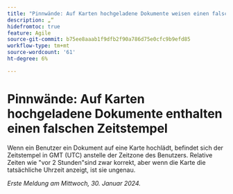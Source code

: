 ```yaml
---
title: "Pinnwände: Auf Karten hochgeladene Dokumente weisen einen falschen Zeitstempel auf."
description: „“
hidefromtoc: true
feature: Agile
source-git-commit: b75ee8aaab1f9dfb2f90a786d75e0cfc9b9efd85
workflow-type: tm+mt
source-wordcount: '61'
ht-degree: 6%

---
```



# Pinnwände: Auf Karten hochgeladene Dokumente enthalten einen falschen Zeitstempel

Wenn ein Benutzer ein Dokument auf eine Karte hochlädt, befindet sich der Zeitstempel in GMT (UTC) anstelle der Zeitzone des Benutzers. Relative Zeiten wie &quot;vor 2 Stunden&quot;sind zwar korrekt, aber wenn die Karte die tatsächliche Uhrzeit anzeigt, ist sie ungenau.

_Erste Meldung am Mittwoch, 30. Januar 2024._
